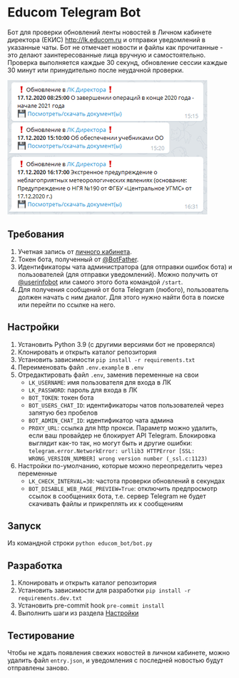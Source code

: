 # Educom Telegram Bot

Бот для проверки обновлений ленты новостей в Личном кабинете директора (ЕКИС) <http://lk.educom.ru>
и отправки уведомлений в указанные чаты. Бот не отмечает новости и файлы как прочитанные -
это делают заинтересованные лица вручную и самостоятельно.
Проверка выполняется каждые 30 секунд, обновление сессии каждые 30 минут или принудительно после неудачной проверки.

![screenshot](readme-screenshot.png)

## Требования

  1. Учетная запись от [личного кабинета](http://lk.educom.ru/login.html).
  1. Токен бота, полученный от [@BotFather](https://t.me/botfather).
  1. Идентификаторы чата администратора (для отправки ошибок бота) и пользователей (для отправки уведомлений).
     Можно получить от [@userinfobot](https://telegram.me/userinfobot) или самого этого бота командой `/start`.
  1. Для получения сообщений от бота Telegram (любого), пользователь должен начать с ним диалог.
     Для этого нужно найти бота в поиске или перейти по ссылке на него.

## Настройки

  1. Установить Python 3.9 (с другими версиями бот не проверялся)
  1. Клонировать и открыть каталог репозитория
  1. Установить зависимости `pip install -r requirements.txt`
  1. Переименовать файл `.env.example` в `.env`
  1. Отредактировать файл `.env`, заменив переменные на свои
      - `LK_USERNAME`: имя пользователя для входа в ЛК
      - `LK_PASSWORD`: пароль для входа в ЛК
      - `BOT_TOKEN`: токен бота
      - `BOT_USERS_CHAT_ID`: идентификаторы чатов пользователей через запятую без пробелов
      - `BOT_ADMIN_CHAT_ID`: идентификатор чата админа
      - `PROXY_URL`: ссылка для http прокси. Параметр можно удалить, если ваш провайдер не блокирует API Telegram. Блокировка выглядит как-то так, но могут быть и другие ошибки: `telegram.error.NetworkError: urllib3 HTTPError [SSL: WRONG_VERSION_NUMBER] wrong version number (_ssl.c:1123)`
  1. Настройки по-умолчанию, которые можно переопределить через переменные
      - `LK_CHECK_INTERVAL=30`: частота проверки обновлений в секундах
      - `BOT_DISABLE_WEB_PAGE_PREVIEW=True`: отключить предпросмотр ссылок в сообщениях бота, т.е. сервер Telegram не будет скачивать файлы и прикреплять их к сообщениям

## Запуск

Из командной строки `python educom_bot/bot.py`

## Разработка

  1. Клонировать и открыть каталог репозитория
  1. Установить зависимости для разработки `pip install -r requirements.dev.txt`
  1. Установить pre-commit hook `pre-commit install`
  1. Выполнить шаги из раздела [Настройки](#настройки)

## Тестирование

Чтобы не ждать появления свежих новостей в личном кабинете, можно удалить файл `entry.json`, и уведомления с последней новостью будут отправлены заново.
